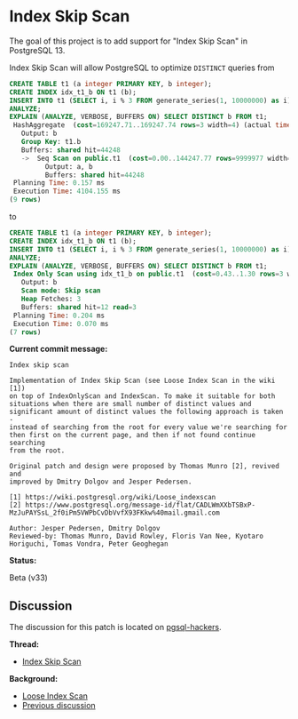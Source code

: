 # Index Skip Scan

The goal of this project is to add support for "Index Skip Scan" in PostgreSQL 13.

Index Skip Scan will allow PostgreSQL to optimize `DISTINCT` queries from

```sql
CREATE TABLE t1 (a integer PRIMARY KEY, b integer);
CREATE INDEX idx_t1_b ON t1 (b);
INSERT INTO t1 (SELECT i, i % 3 FROM generate_series(1, 10000000) as i);
ANALYZE;
EXPLAIN (ANALYZE, VERBOSE, BUFFERS ON) SELECT DISTINCT b FROM t1;
 HashAggregate  (cost=169247.71..169247.74 rows=3 width=4) (actual time=4104.099..4104.099 rows=3 loops=1)
   Output: b
   Group Key: t1.b
   Buffers: shared hit=44248
   ->  Seq Scan on public.t1  (cost=0.00..144247.77 rows=9999977 width=4) (actual time=0.059..1050.376 rows=10000000 loops=1)
         Output: a, b
         Buffers: shared hit=44248
 Planning Time: 0.157 ms
 Execution Time: 4104.155 ms
(9 rows)
```

to

```sql
CREATE TABLE t1 (a integer PRIMARY KEY, b integer);
CREATE INDEX idx_t1_b ON t1 (b);
INSERT INTO t1 (SELECT i, i % 3 FROM generate_series(1, 10000000) as i);
ANALYZE;
EXPLAIN (ANALYZE, VERBOSE, BUFFERS ON) SELECT DISTINCT b FROM t1;
 Index Only Scan using idx_t1_b on public.t1  (cost=0.43..1.30 rows=3 width=4) (actual time=0.027..0.060 rows=3 loops=1)
   Output: b
   Scan mode: Skip scan
   Heap Fetches: 3
   Buffers: shared hit=12 read=3
 Planning Time: 0.204 ms
 Execution Time: 0.070 ms
(7 rows)
```

**Current commit message:**

```
Index skip scan

Implementation of Index Skip Scan (see Loose Index Scan in the wiki [1])
on top of IndexOnlyScan and IndexScan. To make it suitable for both
situations when there are small number of distinct values and
significant amount of distinct values the following approach is taken -
instead of searching from the root for every value we're searching for
then first on the current page, and then if not found continue searching
from the root.

Original patch and design were proposed by Thomas Munro [2], revived and
improved by Dmitry Dolgov and Jesper Pedersen.

[1] https://wiki.postgresql.org/wiki/Loose_indexscan
[2] https://www.postgresql.org/message-id/flat/CADLWmXXbTSBxP-MzJuPAYSsL_2f0iPm5VWPbCvDbVvfX93FKkw%40mail.gmail.com

Author: Jesper Pedersen, Dmitry Dolgov
Reviewed-by: Thomas Munro, David Rowley, Floris Van Nee, Kyotaro Horiguchi, Tomas Vondra, Peter Geoghegan
```

**Status:**

Beta (v33)

## Discussion

The discussion for this patch is located on [pgsql-hackers](https://www.postgresql.org/list/pgsql-hackers/).

**Thread:**

* [Index Skip Scan](https://www.postgresql.org/message-id/flat/707b6f68-16fa-7aa7-96e5-eeb4865e6a30%40redhat.com)

**Background:**

* [Loose Index Scan](https://wiki.postgresql.org/wiki/Loose_indexscan)
* [Previous discussion](https://www.postgresql.org/message-id/flat/CADLWmXXbTSBxP-MzJuPAYSsL_2f0iPm5VWPbCvDbVvfX93FKkw%40mail.gmail.com#CADLWmXXbTSBxP-MzJuPAYSsL_2f0iPm5VWPbCvDbVvfX93FKkw@mail.gmail.com)

